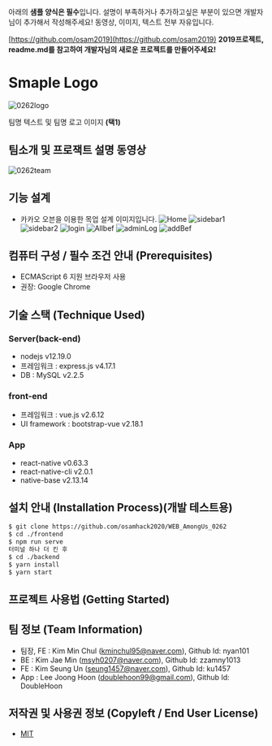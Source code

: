아래의 **샘플 양식은 필수**입니다.
설명이 부족하거나 추가하고싶은 부분이 있으면 개발자님이 추가해서 작성해주세요!
동영상, 이미지, 텍스트 전부 자유입니다.

[https://github.com/osam2019](https://github.com/osam2019)
**2019프로젝트, readme.md를 참고하여 개발자님의 새로운 프로젝트를 만들어주세요!**

# Smaple Logo
![0262logo](https://user-images.githubusercontent.com/43535460/97553875-548d8f00-1a19-11eb-9752-ee46de197f91.PNG)

팀명 텍스트 및 팀명 로고 이미지 **(택1)**

## 팀소개 및 프로잭트 설명 동영상
![0262team](https://user-images.githubusercontent.com/43535460/97554078-9fa7a200-1a19-11eb-8678-930affae65bf.PNG)

## 기능 설계
 -  카카오 오븐을 이용한 목업 설계 이미지입니다.
![Home](https://user-images.githubusercontent.com/72017937/97103865-aae58f80-16f2-11eb-9d52-98424e06ece6.JPG)
![sidebar1](https://user-images.githubusercontent.com/72017937/97103867-acaf5300-16f2-11eb-9b22-34bf8b667881.JPG)
![sidebar2](https://user-images.githubusercontent.com/72017937/97103869-ade08000-16f2-11eb-90ad-fe010f827deb.JPG)
![login](https://user-images.githubusercontent.com/72017937/97103872-b1740700-16f2-11eb-9664-b526574d1048.JPG)
![Allbef](https://user-images.githubusercontent.com/72017937/97103876-b46ef780-16f2-11eb-8f14-4214f1de1e07.JPG)
![adminLog](https://user-images.githubusercontent.com/72017937/97103877-b769e800-16f2-11eb-8bdb-f5870b0495a0.JPG)
![addBef](https://user-images.githubusercontent.com/72017937/97103879-b89b1500-16f2-11eb-99ec-71841219a72e.JPG)

## 컴퓨터 구성 / 필수 조건 안내 (Prerequisites)
* ECMAScript 6 지원 브라우저 사용
* 권장: Google Chrome

## 기술 스택 (Technique Used) 
### Server(back-end)
 - nodejs v12.19.0
 - 프레임워크 : express.js v4.17.1
 - DB : MySQL v2.2.5
 
### front-end
 - 프레임워크 : vue.js v2.6.12
 - UI framework : bootstrap-vue v2.18.1

### App
 - react-native v0.63.3
 - react-native-cli v2.0.1
 - native-base v2.13.14

## 설치 안내 (Installation Process)(개발 테스트용)
```bash
$ git clone https://github.com/osamhack2020/WEB_AmongUs_0262
$ cd ./frontend
$ npm run serve
터미널 하나 더 킨 후
$ cd ./backend
$ yarn install
$ yarn start
```

## 프로젝트 사용법 (Getting Started)

 
## 팀 정보 (Team Information)
- 팀장, FE : Kim Min Chul (kminchul95@naver.com), Github Id: nyan101
- BE : Kim Jae Min (msyh0207@naver.com), Github Id: zzamny1013
- FE : Kim Seung Un (seung1457@naver.com), Github Id: ku1457
- App : Lee Joong Hoon (doublehoon99@gmail.com), Github Id: DoubleHoon

## 저작권 및 사용권 정보 (Copyleft / End User License)
 * [MIT](https://github.com/osamhack2020/WEB_AmongUs_0262/blob/master/license.md)
